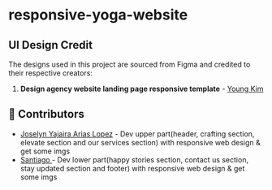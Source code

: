 # responsive-yoga-website

## UI Design Credit

The designs used in this project are sourced from Figma and credited to their respective creators:

1. **Design agency website landing page responsive template** - [Young Kim](https://www.figma.com/community/file/1229610063156797225)

## 👥 Contributors

- [Joselyn Yajaira Arias Lopez](https://github.com/JoselynAL) - Dev upper part(header, crafting section, elevate section and our services section) with responsive web design & get some imgs
- [Santiago ]() - Dev lower part(happy stories section, contact us section, stay updated section and footer) with responsive web design & get some imgs
